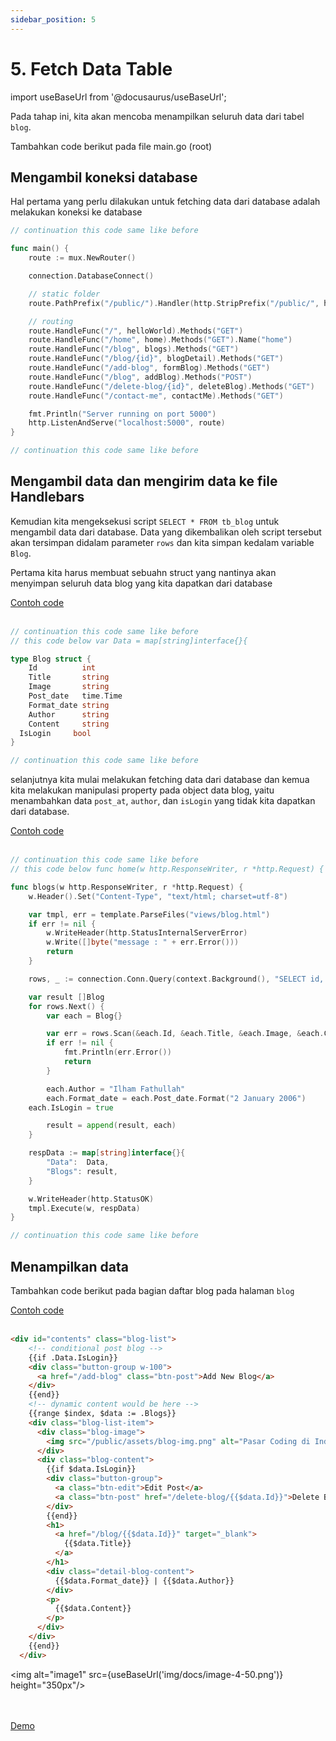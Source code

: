 ```yaml
---
sidebar_position: 5
---
```


# 5. Fetch Data Table

import useBaseUrl from '@docusaurus/useBaseUrl';

Pada tahap ini, kita akan mencoba menampilkan seluruh data dari tabel `blog`.

Tambahkan code berikut pada file main.go (root)

## Mengambil koneksi database
Hal pertama yang perlu dilakukan untuk fetching data dari database adalah melakukan koneksi ke database

```go {6} title="main.go"
// continuation this code same like before

func main() {
	route := mux.NewRouter()

	connection.DatabaseConnect()

	// static folder
	route.PathPrefix("/public/").Handler(http.StripPrefix("/public/", http.FileServer(http.Dir("./public/"))))

	// routing
	route.HandleFunc("/", helloWorld).Methods("GET")
	route.HandleFunc("/home", home).Methods("GET").Name("home")
	route.HandleFunc("/blog", blogs).Methods("GET")
	route.HandleFunc("/blog/{id}", blogDetail).Methods("GET")
	route.HandleFunc("/add-blog", formBlog).Methods("GET")
	route.HandleFunc("/blog", addBlog).Methods("POST")
	route.HandleFunc("/delete-blog/{id}", deleteBlog).Methods("GET")
	route.HandleFunc("/contact-me", contactMe).Methods("GET")

	fmt.Println("Server running on port 5000")
	http.ListenAndServe("localhost:5000", route)
}

// continuation this code same like before
```

## Mengambil data dan mengirim data ke file Handlebars

Kemudian kita mengeksekusi script `SELECT * FROM tb_blog` untuk mengambil data dari database. Data yang dikembalikan oleh script tersebut akan tersimpan didalam parameter `rows` dan kita simpan kedalam variable `Blog`. 

Pertama kita harus membuat sebuahn struct yang nantinya akan menyimpan seluruh data blog yang kita dapatkan dari database

<a class="btn-example-code" href="">
Contoh code
</a>

<br />
<br />

```go {4-13} title="main.go"
// continuation this code same like before
// this code below var Data = map[string]interface{}{

type Blog struct {
	Id          int
	Title       string
	Image       string
	Post_date   time.Time
	Format_date string
	Author      string
	Content     string
  IsLogin     bool
}

// continuation this code same like before
```

selanjutnya kita mulai melakukan fetching data dari database dan kemua kita melakukan manipulasi property pada object data blog, yaitu menambahkan data `post_at`, `author`, dan `isLogin` yang tidak kita dapatkan dari database.

<a class="btn-example-code" href="">
Contoh code
</a>

<br />
<br />

```go {14-36} title="main.go"
// continuation this code same like before
// this code below func home(w http.ResponseWriter, r *http.Request) {

func blogs(w http.ResponseWriter, r *http.Request) {
	w.Header().Set("Content-Type", "text/html; charset=utf-8")

	var tmpl, err = template.ParseFiles("views/blog.html")
	if err != nil {
		w.WriteHeader(http.StatusInternalServerError)
		w.Write([]byte("message : " + err.Error()))
		return
	}

	rows, _ := connection.Conn.Query(context.Background(), "SELECT id, title, image, content, post_at FROM blog ORDER BY id DESC")

	var result []Blog
	for rows.Next() {
		var each = Blog{}

		var err = rows.Scan(&each.Id, &each.Title, &each.Image, &each.Content, &each.Post_date)
		if err != nil {
			fmt.Println(err.Error())
			return
		}

		each.Author = "Ilham Fathullah"
		each.Format_date = each.Post_date.Format("2 January 2006")
    each.IsLogin = true

		result = append(result, each)
	}

	respData := map[string]interface{}{
		"Data":  Data,
		"Blogs": result,
	}

	w.WriteHeader(http.StatusOK)
	tmpl.Execute(w, respData)
}

// continuation this code same like before
```

## Menampilkan data

Tambahkan code berikut pada bagian daftar blog pada halaman `blog`

<a class="btn-example-code" href="">
Contoh code
</a>

<br />
<br />

```html {3,7,9,15,20,23,27,30,34} title="blog.html"
<div id="contents" class="blog-list">
    <!-- conditional post blog -->
    {{if .Data.IsLogin}}
    <div class="button-group w-100">
      <a href="/add-blog" class="btn-post">Add New Blog</a>
    </div>
    {{end}}
    <!-- dynamic content would be here -->
    {{range $index, $data := .Blogs}}
    <div class="blog-list-item">
      <div class="blog-image">
        <img src="/public/assets/blog-img.png" alt="Pasar Coding di Indonesia Dinilai Masih Menjanjikan" />
      </div>
      <div class="blog-content">
        {{if $data.IsLogin}}
        <div class="button-group">
          <a class="btn-edit">Edit Post</a>
          <a class="btn-post" href="/delete-blog/{{$data.Id}}">Delete Blog</a>
        </div>
        {{end}}
        <h1>
          <a href="/blog/{{$data.Id}}" target="_blank">
            {{$data.Title}}
          </a>
        </h1>
        <div class="detail-blog-content">
          {{$data.Format_date}} | {{$data.Author}}
        </div>
        <p>
          {{$data.Content}}
        </p>
      </div>
    </div>
    {{end}}
  </div>
```

<img alt="image1" src={useBaseUrl('img/docs/image-4-50.png')} height="350px"/>

<br />
<br />

<div>
<a class="btn-demo" href="https://personal-web-chapter-2.herokuapp.com/blog">
Demo
</a>
</div>
